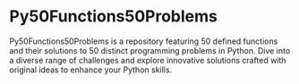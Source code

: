 # Py50Functions50Problems
Py50Functions50Problems is a repository featuring 50 defined functions and their solutions to 50 distinct programming problems in Python. Dive into a diverse range of challenges and explore innovative solutions crafted with original ideas to enhance your Python skills.
